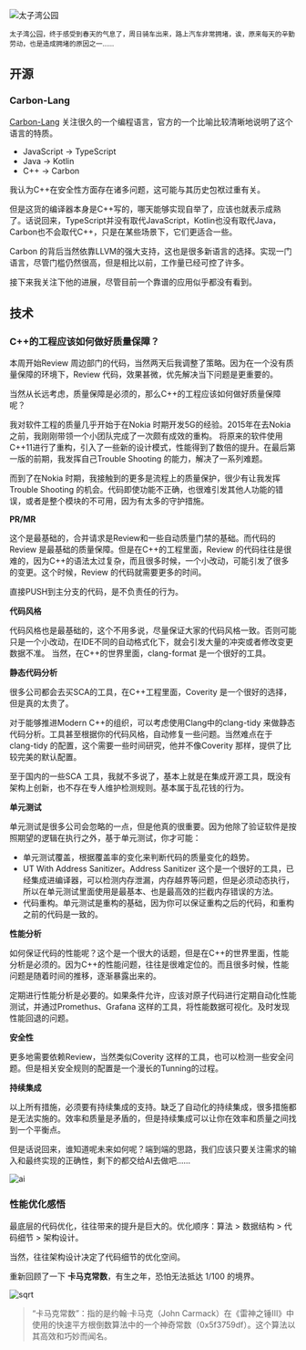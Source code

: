---
---

![太子湾公园](/images/d/img-9830.webp)

<small>太子湾公园，终于感受到春天的气息了，周日骑车出来，路上汽车非常拥堵，诶，原来每天的辛勤劳动，也是造成拥堵的原因之一……</small>

## 开源

### Carbon-Lang

[Carbon-Lang](https://github.com/carbon-language/carbon-lang) 关注很久的一个编程语言，官方的一个比喻比较清晰地说明了这个语言的特质。

- JavaScript → TypeScript
- Java → Kotlin
- C++ → Carbon

我认为C++在安全性方面存在诸多问题，这可能与其历史包袱过重有关。

但是这货的编译器本身是C++写的，哪天能够实现自举了，应该也就表示成熟了。话说回来，TypeScript并没有取代JavaScript，Kotlin也没有取代Java，Carbon也不会取代C++，只是在某些场景下，它们更适合一些。

Carbon 的背后当然依靠LLVM的强大支持，这也是很多新语言的选择。实现一门语言，尽管门槛仍然很高，但是相比以前，工作量已经可控了许多。

接下来我关注下他的进展，尽管目前一个靠谱的应用似乎都没有看到。

## 技术

### C++的工程应该如何做好质量保障？

本周开始Review 周边部门的代码，当然两天后我调整了策略。因为在一个没有质量保障的环境下，Review 代码，效果甚微，优先解决当下问题是更重要的。

当然从长远考虑，质量保障是必须的，那么C++的工程应该如何做好质量保障呢？

我对软件工程的质量几乎开始于在Nokia 时期开发5G的经验。2015年在去Nokia 之前，我刚刚带领一个小团队完成了一次颇有成效的重构。
将原来的软件使用C++11进行了重构，引入了一些新的设计模式，性能得到了数倍的提升。在最后第一版的前期，我发挥自己Trouble Shooting 的能力，解决了一系列难题。

而到了在Nokia 时期，我接触到的更多是流程上的质量保护，很少有让我发挥Trouble Shooting 的机会。代码即使功能不正确，也很难引发其他人功能的错误，或者是整个模块的不可用，因为有太多的守护措施。

**PR/MR**

这个是最基础的，合并请求是Review和一些自动质量门禁的基础。而代码的Review 是最基础的质量保障。但是在C++的工程里面，Review 的代码往往是很难的，因为C++的语法太过复杂，而且很多时候，一个小改动，可能引发了很多的变更。这个时候，Review 的代码就需要更多的时间。

直接PUSH到主分支的代码，是不负责任的行为。

**代码风格**

代码风格也是最基础的，这个不用多说，尽量保证大家的代码风格一致。否则可能只是一个小改动，在IDE不同的自动格式化下，就会引发大量的冲突或者修改变更数据不准。
当然，在C++的世界里面，clang-format 是一个很好的工具。

**静态代码分析**

很多公司都会去买SCA的工具，在C++工程里面，Coverity 是一个很好的选择，但是真的太贵了。

对于能够推进Modern C++的组织，可以考虑使用Clang中的clang-tidy 来做静态代码分析。工具甚至根据你的代码风格，自动修复一些问题。当然难点在于clang-tidy 的配置，这个需要一些时间研究，他并不像Coverity 那样，提供了比较完美的默认配置。

至于国内的一些SCA 工具，我就不多说了，基本上就是在集成开源工具，既没有架构上创新，也不存在专人维护检测规则。基本属于乱花钱的行为。


**单元测试**

单元测试是很多公司会忽略的一点，但是他真的很重要。因为他除了验证软件是按照期望的逻辑在执行之外，基于单元测试，你才可能：

- 单元测试覆盖，根据覆盖率的变化来判断代码的质量变化的趋势。
- UT With Address Sanitizer。Address Sanitizer 这个是一个很好的工具，已经集成进编译器，可以检测内存泄漏，内存越界等问题，但是必须动态执行，所以在单元测试里面使用是最基本、也是最高效的拦截内存错误的方法。
- 代码重构。单元测试是重构的基础，因为你可以保证重构之后的代码，和重构之前的代码是一致的。

**性能分析**

如何保证代码的性能呢？这个是一个很大的话题，但是在C++的世界里面，性能分析是必须的。因为C++的性能问题，往往是很难定位的。而且很多时候，性能问题是随着时间的推移，逐渐暴露出来的。

定期进行性能分析是必要的。如果条件允许，应该对原子代码进行定期自动化性能测试，并通过Promethus、Grafana 这样的工具，将性能数据可视化。及时发现性能回退的问题。

**安全性**

更多地需要依赖Review，当然类似Coverity 这样的工具，也可以检测一些安全问题。但是相关安全规则的配置是一个漫长的Tunning的过程。

**持续集成**

以上所有措施，必须要有持续集成的支持。缺乏了自动化的持续集成，很多措施都是无法实施的。效率和质量是矛盾的，但是持续集成可以让你在效率和质量之间找到一个平衡点。

但是话说回来，谁知道呢未来如何呢？端到端的思路，我们应该只要关注需求的输入和最终实现的正确性，剩下的都交给AI去做吧……

![ai](/images/d/2509/img-9822.webp)


### 性能优化感悟

最底层的代码优化，往往带来的提升是巨大的。优化顺序：算法 > 数据结构 > 代码细节 > 架构设计。

当然，往往架构设计决定了代码细节的优化空间。

重新回顾了一下 **卡马克常数**，有生之年，恐怕无法抵达 1/100 的境界。

![sqrt](/images/d/2509/sqrt.webp)

> “卡马克常数”：指的是约翰·卡马克（John Carmack）在《雷神之锤III》中使用的快速平方根倒数算法中的一个神奇常数（0x5f3759df）。这个算法以其高效和巧妙而闻名。